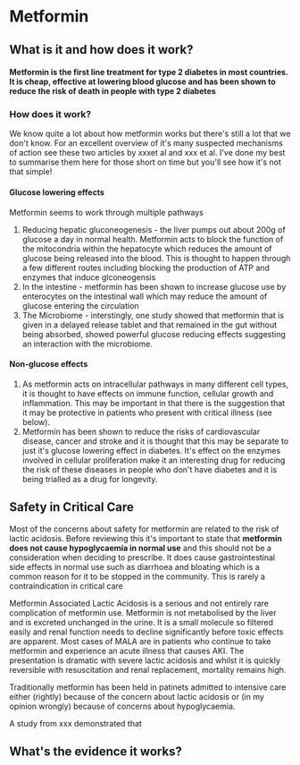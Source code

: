 # Metformin

## What is it and how does it work?

#### **Metformin is the first line treatment for type 2 diabetes in most countries. It is cheap, effective at lowering blood glucose and has been shown to reduce the risk of death in people with type 2 diabetes**

### How does it work?
We know quite a lot about how metformin works but there's still a lot that we don't know. For an excellent overview of it's many suspected mechanisms of action see these two articles by xxxet al and xxx et al. I've done my best to summarise them here for those short on time but you'll see how it's not that simple!
#### Glucose lowering effects
Metformin seems to work through multiple pathways
1. Reducing hepatic gluconeogenesis - the liver pumps out about 200g of glucose a day in normal health. Metformin acts to block the function of the mitocondria within the hepatocyte which reduces the amount of glucose being released into the blood. This is thought to happen through a few different routes including blocking the production of ATP and enzymes that induce glconeogensis
2. In the intestine - metformin has been shown to increase glucose use by enterocytes on the intestinal wall which may reduce the amount of glucose entering the circulation
3. The Microbiome - interstingly, one study showed that metformin that is given in a delayed release tablet and that remained in the gut without being absorbed, showed powerful glucose reducing effects suggesting an interaction with the microbiome.


#### Non-glucose effects
1. As metformin acts on intracellular pathways in many different cell types, it is thought to have effects on immune function, cellular growth and inflammation. This may be important in that there is the suggestion that it may be protective in patients who present with critical illness (see below).
2. Metformin has been shown to reduce the risks of cardiovascular disease, cancer and stroke and it is thought that this may be separate to just it's glucose lowering effect in diabetes. It's effect on the enzymes involved in cellular proliferation make it an interesting drug for reducing the risk of these diseases in people who don't have diabetes and it is being trialled as a drug for longevity.

## Safety in Critical Care
Most of the concerns about safety for metformin are related to the risk of lactic acidosis. Before reviewing this it's important to state that **metformin does not cause hypoglycaemia in normal use** and this should not be a consideration when deciding to prescribe. It does cause gastrointestinal side effects in normal use such as diarrhoea and bloating which is a common reason for it to be stopped in the community. This is rarely a contraindication in critical care


Metformin Associated Lactic Acidosis is a serious and not entirely rare complication of metformin use. Metformin is not metabolised by the liver and is excreted unchanged in the urine. It is a small molecule so filtered easily and renal function needs to decline significantly before toxic effects are apparent. Most cases of MALA are in patients who continue to take metformin and experience an acute illness that causes AKI. The presentation is dramatic with severe lactic acidosis and whilst it is quickly reversible with resuscitation and renal replacement, mortality remains high.

Traditionally metformin has been held in patinets admitted to intensive care either (rightly) because of the concern about lactic acidosis or (in my opinion wrongly) because of concerns about hypoglycaemia. 

A study from xxx demonstrated that 

## What's the evidence it works?
